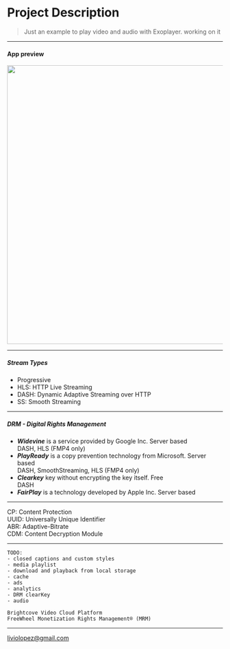 # Project Description
> Just an example to play video and audio with Exoplayer. working on it

------------------------------

#### App preview
<img src="overview/app_preview.gif" height="650"/>

------------------------------

##### Stream Types
- Progressive
- HLS: HTTP Live Streaming
- DASH: Dynamic Adaptive Streaming over HTTP
- SS: Smooth Streaming

------------------------------

##### DRM - Digital Rights Management
* _**Widevine**_ is a service provided by Google Inc. Server based \
DASH, HLS (FMP4 only)
* _**PlayReady**_ is a copy prevention technology from Microsoft. Server based \
DASH, SmoothStreaming, HLS (FMP4 only)
* _**Clearkey**_ key without encrypting the key itself. Free \
DASH
* _**FairPlay**_ is a technology developed by Apple Inc. Server based

------------------------------

CP: Content Protection \
UUID: Universally Unique Identifier \
ABR: Adaptive-Bitrate \
CDM: Content Decryption Module

------------------------------
```
TODO:  
- closed captions and custom styles
- media playlist
- download and playback from local storage
- cache 
- ads
- analytics
- DRM clearKey
- audio

Brightcove Video Cloud Platform
FreeWheel Monetization Rights Management® (MRM)
```
--------------------------------

liviolopez@gmail.com